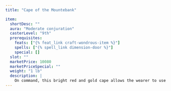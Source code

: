```yaml
---
title: "Cape of the Mountebank"

item:
  shortDesc: ""
  aura: "Moderate conjuration"
  casterLevel: "9th"
  prerequisites:
    feats: ["{% feat_link craft-wondrous-item %}"]
    spells: ["{% spell_link dimension-door %}"]
    special: []
  slot: ""
  marketPrice: 10080
  marketPriceSpecial: ""
  weight: "1 lb"
  description: |
    On command, this bright red and gold cape allows the wearer to use the magic of the {% spell_link dimension-door %} spell once per day. When he disappears, he leaves behind a cloud of smoke, appearing in a similar fashion at his destination.
---
```

